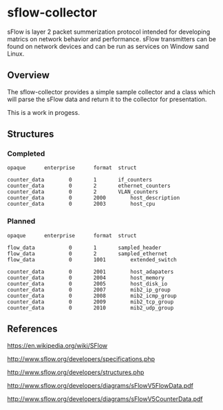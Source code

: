 # sflow-collector

sFlow is layer 2 packet summerization protocol intended for developing matrics on network behavior and performance. sFlow transmitters can be found on network devices and can be run as services on Window sand Linux. 

## Overview

The sflow-collector provides a simple sample collector and a class which will parse the sFlow data and return it to the collector for presentation. 

This is a work in progess.

## Structures

### Completed

```
opaque		enterprise		format	struct

counter_data		0		1		if_counters
counter_data		0		2		ethernet_counters
counter_data		0		2		VLAN_counters
counter_data		0		2000		host_description
counter_data		0		2003		host_cpu
```

### Planned

```
opaque		enterprise		format	struct

flow_data			0		1		sampled_header
flow_data			0		2		sampled_ethernet
flow_data			0		1001		extended_switch	

counter_data		0		2001		host_adapaters
counter_data		0		2004		host_memory
counter_data		0		2005		host_disk_io
counter_data		0		2007		mib2_ip_group
counter_data		0		2008		mib2_icmp_group
counter_data		0		2009		mib2_tcp_group
counter_data		0		2010		mib2_udp_group
```

## References

https://en.wikipedia.org/wiki/SFlow

http://www.sflow.org/developers/specifications.php

http://www.sflow.org/developers/structures.php

http://www.sflow.org/developers/diagrams/sFlowV5FlowData.pdf

http://www.sflow.org/developers/diagrams/sFlowV5CounterData.pdf


